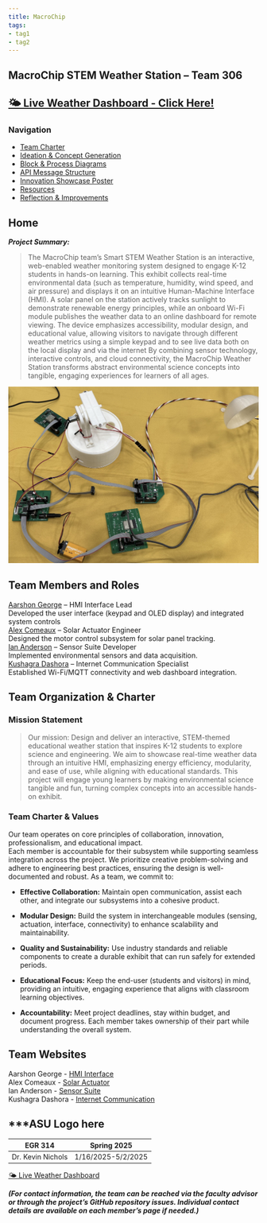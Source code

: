 ```yaml
---
title: MacroChip
tags:
- tag1
- tag2
---
```


## MacroChip STEM Weather Station – Team 306

## [🌤️ Live Weather Dashboard - Click Here!](weather_dashboard.html)

### Navigation

- [Team Charter](./report.md)  
- [Ideation & Concept Generation](./ideation.md)  
- [Block & Process Diagrams](./block.md)  
- [API Message Structure](./api.md)  
- [Innovation Showcase Poster](./poster.md)  
- [Resources](./resources.md)  
- [Reflection & Improvements](./reflection.md)

## Home

***Project Summary:***  
> The MacroChip team’s Smart STEM Weather Station is an interactive, web-enabled weather monitoring system designed to engage K-12 students in hands-on learning. This exhibit collects real-time environmental data (such as temperature, humidity, wind speed, and air pressure) and displays it on an intuitive Human-Machine Interface (HMI). A solar panel on the station actively tracks sunlight to demonstrate renewable energy principles, while an onboard Wi-Fi module publishes the weather data to an online dashboard for remote viewing. The device emphasizes accessibility, modular design, and educational value, allowing visitors to navigate through different weather metrics using a simple keypad and to see live data both on the local display and via the internet
By combining sensor technology, interactive controls, and cloud connectivity, the MacroChip Weather Station transforms abstract environmental science concepts into tangible, engaging experiences for learners of all ages.  

![project photo](./assets/images/project_photo.jpg)

## Team Members and Roles

[Aarshon George](https://aarshon.github.io/) – HMI Interface Lead  
Developed the user interface (keypad and OLED display) and integrated system controls  
[Alex Comeaux](https://alex-co04.github.io/Alex_Comeaux.io/) – Solar Actuator Engineer  
Designed the motor control subsystem for solar panel tracking.  
[Ian Anderson](https://tortoise6323.github.io/Tortoise6323/) – Sensor Suite Developer  
Implemented environmental sensors and data acquisition.  
[Kushagra Dashora](https://kdashora.github.io/kushagrad.github.io/) – Internet Communication Specialist  
Established Wi-Fi/MQTT connectivity and web dashboard integration.

## Team Organization & Charter

### Mission Statement

> Our mission: Design and deliver an interactive, STEM-themed educational weather station that inspires K-12 students to explore science and engineering. We aim to showcase real-time weather data through an intuitive HMI, emphasizing energy efficiency, modularity, and ease of use, while aligning with educational standards.
This project will engage young learners by making environmental science tangible and fun, turning complex concepts into an accessible hands-on exhibit.

### Team Charter & Values

Our team operates on core principles of collaboration, innovation, professionalism, and educational impact.  
Each member is accountable for their subsystem while supporting seamless integration across the project. We prioritize creative problem-solving and adhere to engineering best practices, ensuring the design is well-documented and robust. As a team, we commit to:

- **Effective Collaboration:** Maintain open communication, assist each other, and integrate our subsystems into a cohesive product.

- **Modular Design:** Build the system in interchangeable modules (sensing, actuation, interface, connectivity) to enhance scalability and maintainability.

- **Quality and Sustainability:** Use industry standards and reliable components to create a durable exhibit that can run safely for extended periods.

- **Educational Focus:** Keep the end-user (students and visitors) in mind, providing an intuitive, engaging experience that aligns with classroom learning objectives.

- **Accountability:** Meet project deadlines, stay within budget, and document progress. Each member takes ownership of their part while understanding the overall system.

## Team Websites

Aarshon George - [HMI Interface](https://aarshon.github.io/)  
Alex Comeaux - [Solar Actuator](https://alex-co04.github.io/Alex_Comeaux.io/)  
Ian Anderson - [Sensor Suite](https://tortoise6323.github.io/Tortoise6323/)  
Kushagra Dashora - [Internet Communication](https://kdashora.github.io/kushagrad.github.io/)

## ***ASU Logo here

EGR 314 | Spring 2025
----|--------
Dr. Kevin Nichols | 1/16/2025-5/2/2025

[🌤️ Live Weather Dashboard](weather_dashboard.html)

***(For contact information, the team can be reached via the faculty advisor or through the project’s GitHub repository issues. Individual contact details are available on each member’s page if needed.)***
